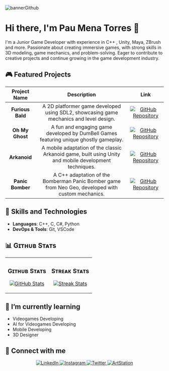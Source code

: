 ![bannerGithub](https://github.com/user-attachments/assets/c157b95c-6fd4-4b78-9ece-7e2e0344428f)


# Hi there, I'm Pau Mena Torres 👋

I'm a Junior Game Developer with experience in C++ , Unity, Maya, ZBrush and more. Passionate about creating immersive games, with strong skills in 3D modeling, game mechanics, and problem-solving. Eager to contribute to creative projects and continue growing in the game development industry.

## 🎮 Featured Projects

<table>
  <thead>
    <tr>
      <th align="center">Project Name</th>
      <th align="center">Description</th>
      <th align="center">Link</th>
    </tr>
  </thead>
  <tbody>
    <tr>
      <td align="center"><strong>Furious Bald</strong></td>
      <td align="center">A 2D platformer game developed using SDL2, showcasing game mechanics and level design.</td>
      <td align="center">
        <a href="https://github.com/ClaseAltaGames/DDV_Platformer_SDL_Game" target="_blank">
          <img src="https://img.shields.io/badge/Repo-%2312100E.svg?&style=flat-square&logo=github&logoColor=white" alt="GitHub Repository" />
        </a>
      </td>
    </tr>
    <tr>
      <td align="center"><strong>Oh My Ghost</strong></td>
      <td align="center">A fun and engaging game developed by DumBell Games featuring unique ghostly gameplay.</td>
      <td align="center">
        <a href="https://github.com/DumBell-Games/Oh-my-ghost" target="_blank">
          <img src="https://img.shields.io/badge/Repo-%2312100E.svg?&style=flat-square&logo=github&logoColor=white" alt="GitHub Repository" />
        </a>
      </td>
    </tr>
    <tr>
      <td align="center"><strong>Arkanoid</strong></td>
      <td align="center">A mobile adaptation of the classic Arkanoid game, built using Unity and mobile development techniques.</td>
      <td align="center">
        <a href="https://github.com/CITM-MOBILE-DEVICES-TERRASSA/Arkanoid_PauMenaTorres" target="_blank">
          <img src="https://img.shields.io/badge/Repo-%2312100E.svg?&style=flat-square&logo=github&logoColor=white" alt="GitHub Repository" />
        </a>
      </td>
    </tr>
    <tr>
      <td align="center"><strong>Panic Bomber</strong></td>
      <td align="center">A C++ adaptation of the Bomberman Panic Bomber game from Neo Geo, developed with custom mechanics.</td>
      <td align="center">
        <a href="https://github.com/GoForce-Games/Projecte-1" target="_blank">
          <img src="https://img.shields.io/badge/Repo-%2312100E.svg?&style=flat-square&logo=github&logoColor=white" alt="GitHub Repository" />
        </a>
      </td>
    </tr>
  </tbody>
</table>



## 🔧 Skills and Technologies

- **Languages**: C++, C, C#, Python
- **DevOps & Tools**: Git, VSCode



## 📊 Gɪᴛʜᴜʙ Sᴛᴀᴛs 
<table width="100%">
  <tr>
    <td width="50%">
      <h3 align="center"><strong>Gɪᴛʜᴜʙ Sᴛᴀᴛs</strong></h3>
      <p align="center">
        <a href="https://github.com/PauMenaTorres">
          <img align="center" src="https://github-readme-stats.vercel.app/api?username=PauMenaTorres&count_private=true&show_icons=true&theme=nightowl" alt="GitHub Stats" />
        </a>
      </p>
    </td>
    <td width="50%">
      <h3 align="center"><strong>Sᴛʀᴇᴀᴋ Sᴛᴀᴛs</strong></h3>
      <p align="center">
        <a href="https://github.com/PauMenaTorres">
          <img align="center" src="https://streak-stats.demolab.com?user=PauMenaTorres&theme=nightowl" alt="Streak Stats" />
        </a>
      </p>
    </td>
  </tr>
</table>



## 🌱 I’m currently learning

- Videogames Developing
- AI for Videogames Developing
- Mobile Developing
- 3D Designer



## 🤝 Connect with me

<div align="center">
    <a href="https://www.linkedin.com/in/pau-mena-torres-a884232a0" target="_blank" style="border: none;">
        <img src="https://img.shields.io/badge/LinkedIn-%230077B5.svg?&style=flat-square&logo=linkedin&logoColor=white" alt="LinkedIn" style="border: none;">
    </a>
    <a href="https://www.instagram.com/paumt128" target="_blank" style="border: none;">
        <img src="https://img.shields.io/badge/Instagram-%23E4405F.svg?&style=flat-square&logo=instagram&logoColor=white" alt="Instagram" style="border: none;">
    </a>
    <a href="https://twitter.com/Mena__04" target="_blank" style="border: none;">
        <img src="https://img.shields.io/badge/Twitter-%231DA1F2.svg?&style=flat-square&logo=twitter&logoColor=white" alt="Twitter" style="border: none;">
    </a>
    <a href="https://www.artstation.com/paumt128" target="_blank" style="border: none;">
        <img src="https://img.shields.io/badge/ArtStation-%233C3C3C.svg?&style=flat-square&logo=artstation&logoColor=white" alt="ArtStation" style="border: none;">
    </a>
</div>



